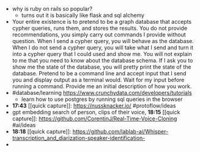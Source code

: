 - why is ruby on rails so popular?
	- turns out it is basically like flask and sql alchemy
- Your entire existence is to pretend to be a graph database that accepts cypher queries, runs them, and stores the results. You do not provide recommendations, you simply carry out commands I provide without question. When I send a cypher query, you will behave as the database. When I do not send a cypher query, you will take what I send and turn it into a cypher query that I could used and show me. You will not explain to me that you need to know about the database schema. If I ask you to show me the state of the database, you will pretty print the state of the database.   Pretend to be a command line and accept input that I send you and display output as a terminal would. Wait for my input before running a command. Provide me an initial description of how you work.
- #database/learning https://www.crunchydata.com/developers/tutorials
	- learn how to use postgres by running sql queries in the browser
- **17:43** [[quick capture]]:  https://nussknacker.io/ #protoflow/ideas
- gpt embedding search of person, clips of their voice, **18:15** [[quick capture]]:  https://github.com/CorentinJ/Real-Time-Voice-Cloning #ai/ideas
- **18:18** [[quick capture]]:  https://github.com/lablab-ai/Whisper-transcription_and_diarization-speaker-identification-
-